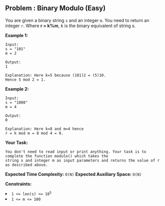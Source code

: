 ## Problem : Binary Modulo (Easy)
You are given a binary string ```s``` and an integer ```m```. You need to return an integer ```r```. Where **r = k%m**, k is the binary equivalent of string s.

**Example 1:**
```
Input:
s = "101" 
m = 2

Output:
1

Explanation: Here k=5 because (101)2 = (5)10.
Hence 5 mod 2 = 1.
```

**Example 2:**
```
Input:
s = "1000"
m = 4

Output:
0

Explanation: Here k=8 and m=4 hence 
r = k mod m = 8 mod 4 = 0.
```

**Your Task:**
```
You don't need to read input or print anything. Your task is to complete the function modulo() which takes the 
string s and integer m as input parameters and returns the value of r as described above.
```

**Expected Time Complexity:** ```O(N)```
**Expected Auxiliary Space:** ```O(N)```

**Constraints:**
<li><code>1 <= len(s) <= 10<sup>5</sup></code></li>
<li><code>1 <= m <= 100</code></li>
